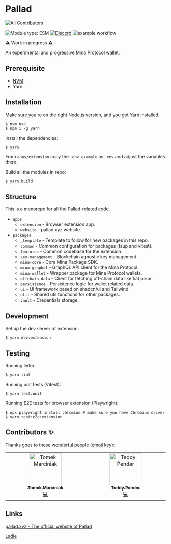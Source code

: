 # Pallad
<!-- ALL-CONTRIBUTORS-BADGE:START - Do not remove or modify this section -->
[![All Contributors](https://img.shields.io/badge/all_contributors-2-orange.svg?style=flat-square)](#contributors-)
<!-- ALL-CONTRIBUTORS-BADGE:END -->
![Module type: ESM](https://img.shields.io/badge/module%20type-esm-brightgreen)
[![Discord](https://img.shields.io/discord/1127906495409958953?label=Discord)](https://discord.gg/ExzzfTGUnB)
![example workflow](https://github.com/palladians/pallad/actions/workflows/apps-extension-ci.yml/badge.svg)

⚠️ Work in progress ⚠️

An experimental and progressive Mina Protocol wallet.

## Prerequisite

- [NVM](https://github.com/nvm-sh/nvm)
- Yarn

## Installation

Make sure you're on the right Node.js version, and you got Yarn installed.

```shell
$ nvm use
$ npm i -g yarn
```

Install the dependencies:

```shell
$ yarn
```

From `apps/extension` copy the `.env.example` as `.env` and adjust the variables there.

Build all the modules in repo:

```shell
$ yarn build
```

## Structure

This is a monorepo for all the Pallad-related code.

- `apps`
  - `extension` - Browser extension app.
  - `website` - pallad.xyz website.
- `packages`
  - `_template` - Template to follow for new packages in this repo.
  - `common` - Common configuration for packages (tsup and vitest).
  - `features` - Common codebase for the extension.
  - `key-management` - Blockchain agnostic key management.
  - `mina-core` - Core Mina Package SDK.
  - `mina-graphql` - GraphQL API client for the Mina Protocol.
  - `mina-wallet` - Wrapper package for Mina Protocol wallets.
  - `offchain-data` - Client for fetching off-chain data like fiat price.
  - `persistence` - Persistence logic for wallet related data.
  - `ui` - UI framework based on shadcn/ui and Tailwind.
  - `util` - Shared util functions for other packages.
  - `vault` - Credentials storage.

## Development

Set up the dev server of extension:

```shell
$ yarn dev:extension
```

## Testing

Running linter:

```shell
$ yarn lint
```

Running unit tests (Vitest):

```shell
$ yarn test:unit
```

Running E2E tests for browser extension (Playwright):

```shell
$ npx playwright install chromium # make sure you have Chromium driver
$ yarn test:e2e:extension
```

## Contributors ✨

Thanks goes to these wonderful people
([emoji key](https://allcontributors.org/docs/en/emoji-key)):

<a href="https://github.com/palladians/pallad/graphs/contributors">
<!-- ALL-CONTRIBUTORS-LIST:START - Do not remove or modify this section -->
<!-- prettier-ignore-start -->
<!-- markdownlint-disable -->
<table>
  <tbody>
    <tr>
      <td align="center" valign="top" width="14.28%"><a href="https://github.com/mrcnk"><img src="https://avatars.githubusercontent.com/u/16132011?v=4?s=100" width="100px;" alt="Tomek Marciniak"/><br /><sub><b>Tomek Marciniak</b></sub></a><br /><a href="https://github.com/palladians/pallad/commits?author=mrcnk" title="Code">💻</a></td>
      <td align="center" valign="top" width="14.28%"><a href="https://github.com/teddyjfpender"><img src="https://avatars.githubusercontent.com/u/92999717?v=4?s=100" width="100px;" alt="Teddy Pender"/><br /><sub><b>Teddy Pender</b></sub></a><br /><a href="https://github.com/palladians/pallad/commits?author=teddyjfpender" title="Code">💻</a></td>
    </tr>
  </tbody>
</table>

<!-- markdownlint-restore -->
<!-- prettier-ignore-end -->

<!-- ALL-CONTRIBUTORS-LIST:END -->
</a>

## Links

[pallad.xyz - The official website of Pallad](https://pallad.xyz/)

[Ladle](https://palladians.github.io/pallad/)
